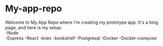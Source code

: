 # My-app-repo

Welcome to My App Repo where I'm creating my prototype app.
It's a blog page, and here is my setup:<br>
  -Node<br>
  -Express
  -React
  -knex
  -bookshelf
  -Postgresql
  -Docker
  -Docker-compose
  
